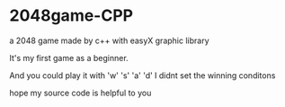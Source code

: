 # 2048game-CPP
a 2048 game made by c++ with easyX graphic library

It's my first game as a beginner.

And you could play it with 'w' 's' 'a' 'd' 
I didnt set the winning conditons

hope my source code is helpful to you
